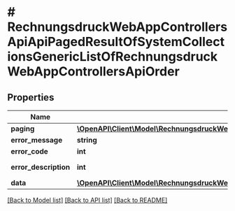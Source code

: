 # # RechnungsdruckWebAppControllersApiApiPagedResultOfSystemCollectionsGenericListOfRechnungsdruckWebAppControllersApiOrder

## Properties

Name | Type | Description | Notes
------------ | ------------- | ------------- | -------------
**paging** | [**\OpenAPI\Client\Model\RechnungsdruckWebAppControllersApiApiPagedResultPagingInformationOfSystemCollectionsGenericListOfRechnungsdruckWebAppControllersApiOrder**](RechnungsdruckWebAppControllersApiApiPagedResultPagingInformationOfSystemCollectionsGenericListOfRechnungsdruckWebAppControllersApiOrder.md) |  | [optional]
**error_message** | **string** |  | [optional]
**error_code** | **int** |  | [optional]
**error_description** | **int** |  | [optional] [readonly]
**data** | [**\OpenAPI\Client\Model\RechnungsdruckWebAppControllersApiOrder[]**](RechnungsdruckWebAppControllersApiOrder.md) |  | [optional]

[[Back to Model list]](../../README.md#models) [[Back to API list]](../../README.md#endpoints) [[Back to README]](../../README.md)
